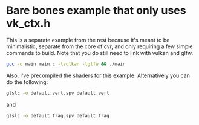 # Bare bones example that only uses vk_ctx.h
This is a separate example from the rest because it's meant to be minimalistic, separate from the core of cvr,
and only requiring a few simple commands to build. Note that you do still need to link with vulkan and glfw.

```bash
gcc -o main main.c -lvulkan -lglfw && ./main
```

Also, I've precompiled the shaders for this example. Alternatively you can do the following:


```bash
glslc -o default.vert.spv default.vert
```

and

```bash
glslc -o default.frag.spv default.frag
```
